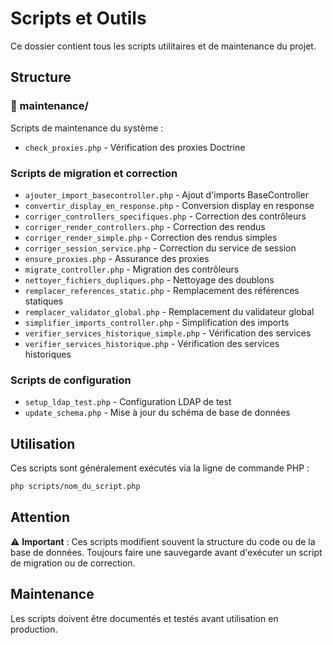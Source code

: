 # Scripts et Outils

Ce dossier contient tous les scripts utilitaires et de maintenance du projet.

## Structure

### 📁 maintenance/
Scripts de maintenance du système :
- `check_proxies.php` - Vérification des proxies Doctrine

### Scripts de migration et correction
- `ajouter_import_basecontroller.php` - Ajout d'imports BaseController
- `convertir_display_en_response.php` - Conversion display en response
- `corriger_controllers_specifiques.php` - Correction des contrôleurs
- `corriger_render_controllers.php` - Correction des rendus
- `corriger_render_simple.php` - Correction des rendus simples
- `corriger_session_service.php` - Correction du service de session
- `ensure_proxies.php` - Assurance des proxies
- `migrate_controller.php` - Migration des contrôleurs
- `nettoyer_fichiers_dupliques.php` - Nettoyage des doublons
- `remplacer_references_static.php` - Remplacement des références statiques
- `remplacer_validator_global.php` - Remplacement du validateur global
- `simplifier_imports_controller.php` - Simplification des imports
- `verifier_services_historique_simple.php` - Vérification des services
- `verifier_services_historique.php` - Vérification des services historiques

### Scripts de configuration
- `setup_ldap_test.php` - Configuration LDAP de test
- `update_schema.php` - Mise à jour du schéma de base de données

## Utilisation

Ces scripts sont généralement exécutés via la ligne de commande PHP :

```bash
php scripts/nom_du_script.php
```

## Attention

⚠️ **Important** : Ces scripts modifient souvent la structure du code ou de la base de données. 
Toujours faire une sauvegarde avant d'exécuter un script de migration ou de correction.

## Maintenance

Les scripts doivent être documentés et testés avant utilisation en production.
